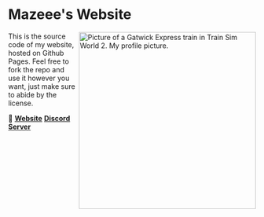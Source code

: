 # Mazeee's Website

<img src="https://raw.githubusercontent.com/MazeRunner800/Mazeee-Website/main/logo.png?token=AS4N2ANJY62GRMREVJYJ5MTBNLITK" align="right"
     alt="Picture of a Gatwick Express train in Train Sim World 2. My profile picture." width="360" height="360">

This is the source code of my website, hosted on Github Pages. 
Feel free to fork the repo and use it however you want, just make sure to abide by the license.

🔗 [**Website**](https://mazer800.xyz/?utm_source=github&utm_medium=repo&utm_campaign=readme.md)
[**Discord Server**](https://mazer800.xyz/discord?utm_source=github&utm_medium=repo&utm_campaign=readme.md)

